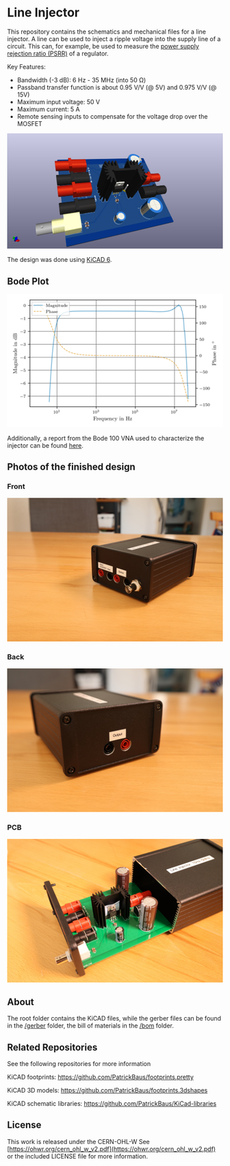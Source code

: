 Line Injector
===================

This repository contains the schematics and mechanical files for a line injector. A line can be used to inject a ripple voltage into the supply line of a circuit. This can, for example, be used to measure the [power supply rejection ratio (PSRR)](https://en.wikipedia.org/wiki/Power_supply_rejection_ratio) of a regulator.

Key Features:
 * Bandwidth (-3 dB): 6 Hz - 35 MHz (into 50 Ω)
 * Passband transfer function is about 0.95 V/V (@ 5V) and 0.975 V/V (@ 15V)
 * Maximum input voltage: 50 V
 * Maximum current: 5 A
 * Remote sensing inputs to compensate for the voltage drop over the MOSFET

![Line injector pcb](images/pcb.png)

The design was done using [KiCAD 6](https://www.kicad.org/).

Bode Plot
------------------------------
![Bode Plot](images/line_injector_bode.png)

Additionally, a report from the Bode 100 VNA used to characterize the injector can be found [here](/supplemental/Line%20Injector_JFW.pdf).

Photos of the finished design
------------------------------

### Front

![Line injector photo front](images/BM1A2124_small.JPG)

### Back

![Line injector photo back](images/BM1A2125_small.JPG)

### PCB

![Line injector photo back](images/BM1A2129_small.JPG)

About
-----

The root folder contains the KiCAD files, while the gerber files can be found in the [/gerber](gerber/) folder, the bill of materials in the [/bom](bom/) folder.

Related Repositories
--------------------

See the following repositories for more information

KiCAD footprints: https://github.com/PatrickBaus/footprints.pretty

KiCAD 3D models: https://github.com/PatrickBaus/footprints.3dshapes

KiCAD schematic libraries: https://github.com/PatrickBaus/KiCad-libraries

License
-------

This work is released under the CERN-OHL-W
See [https://ohwr.org/cern_ohl_w_v2.pdf](https://ohwr.org/cern_ohl_w_v2.pdf) or the included LICENSE file for more information.
